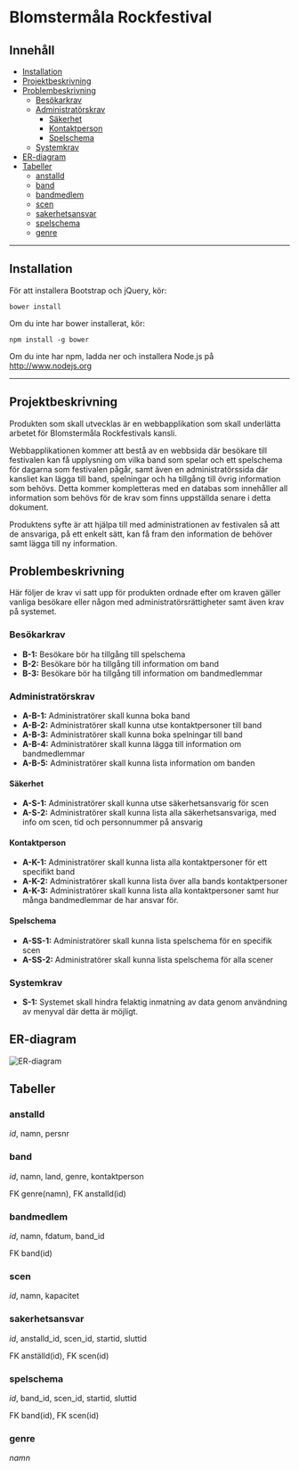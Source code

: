 # Blomstermåla Rockfestival

## Innehåll

* [Installation](#installation)
* [Projektbeskrivning](#projektbeskrivning)
* [Problembeskrivning](#problembeskrivning)
	* [Besökarkrav](#besökarkrav)
	* [Administratörskrav](#administratörskrav)
		* [Säkerhet](#säkerhet)
		* [Kontaktperson](#kontaktperson)
		* [Spelschema](#spelschema)
	* [Systemkrav](#systemkrav)
* [ER-diagram](#er-diagram)
* [Tabeller](#tabeller)
	* [anstalld](#anstalld)
	* [band](#band)
	* [bandmedlem](#bandmedlem)
	* [scen](#scen)
	* [sakerhetsansvar](#sakerhetsansvar)
	* [spelschema](#spelschema-1)
	* [genre](#genre)

---

## Installation 

För att installera Bootstrap och jQuery, kör:

    bower install


Om du inte har bower installerat, kör:

	npm install -g bower


Om du inte har npm, ladda ner och installera Node.js på http://www.nodejs.org

---

## Projektbeskrivning

Produkten som skall utvecklas är en webbapplikation som skall underlätta arbetet för Blomstermåla Rockfestivals kansli.

Webbapplikationen kommer att bestå av en webbsida där besökare till festivalen kan få upplysning om vilka band som spelar och ett spelschema för dagarna som festivalen pågår, samt även en administratörssida där kansliet kan lägga till band, spelningar och ha tillgång till övrig information som behövs. Detta kommer kompletteras med en databas som innehåller all information som behövs för de krav som finns uppställda senare i detta dokument.

Produktens syfte är att hjälpa till med administrationen av festivalen så att de ansvariga, på ett enkelt sätt, kan få fram den information de behöver samt lägga till ny information.


## Problembeskrivning

Här följer de krav vi satt upp för produkten ordnade efter om kraven gäller vanliga besökare eller någon med administratörsrättigheter samt även krav på systemet.

### Besökarkrav
* **B-1:**	Besökare bör ha tillgång till spelschema	
* **B-2:**	Besökare bör ha tillgång till information om band
* **B-3:**	Besökare bör ha tillgång till information om bandmedlemmar


### Administratörskrav
* **A-B-1:**	Administratörer skall kunna boka band	
* **A-B-2:**	Administratörer skall kunna utse kontaktpersoner till band	
* **A-B-3:**	Administratörer skall kunna boka spelningar till band
* **A-B-4:**	Administratörer skall kunna lägga till information om bandmedlemmar
* **A-B-5:**	Administratörer skall kunna lista information om banden


#### Säkerhet
* **A-S-1:**	Administratörer skall kunna utse säkerhetsansvarig för scen
* **A-S-2:**	Administratörer skall kunna lista alla säkerhetsansvariga, med info om scen, tid och personnummer på ansvarig 


#### Kontaktperson
* **A-K-1:**	Administratörer skall kunna lista alla kontaktpersoner för ett specifikt band
* **A-K-2:**	Administratörer skall kunna lista över alla bands kontaktpersoner
* **A-K-3:**	Administratörer skall kunna lista alla kontaktpersoner samt hur många bandmedlemmar de har ansvar för.


#### Spelschema
* **A-SS-1:**	Administratörer skall kunna lista spelschema för en specifik scen
* **A-SS-2:**	Administratörer skall kunna lista spelschema för alla scener


### Systemkrav
* **S-1:** 		Systemet skall hindra felaktig inmatning av data genom användning av menyval där detta är möjligt.



## ER-diagram

![ER-diagram](https://camo.githubusercontent.com/79645e9aab2468b443efe7b81748b4d7b1b217ba/687474703a2f2f726f636b6574736869702e73652f31313239343336305f31303135333839313837333136343039375f3134333636343637305f6f2e6a7067)



## Tabeller

### **anstalld**
_id_, namn, persnr


### **band**

_id_, namn, land, genre, kontaktperson

FK genre(namn), FK anstalld(id)


### **bandmedlem**

_id_, namn, fdatum, band_id

FK band(id)


### **scen**

_id_, namn, kapacitet


### **sakerhetsansvar**

_id_, anstalld\_id, scen_id, startid, sluttid

FK anställd(id), FK scen(id)


### **spelschema**

_id_, band\_id, scen_id, startid, sluttid

FK band(id), FK scen(id)


### **genre**

_namn_


